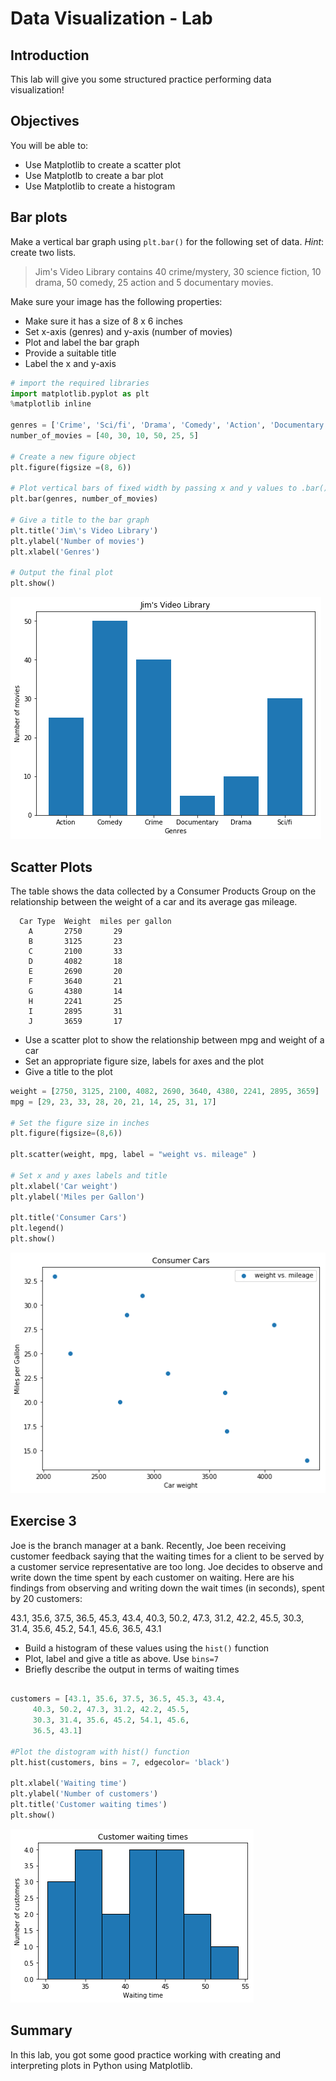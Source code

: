 
# Data Visualization - Lab

## Introduction
This lab will give you some structured practice performing data visualization!

## Objectives

You will be able to:
* Use Matplotlib to create a scatter plot
* Use Matplotlb to create a bar plot
* Use Matplotlib to create a histogram


## Bar plots

Make a vertical bar graph using `plt.bar()` for the following set of data. _Hint_: create two lists.

>Jim's Video Library contains 40 crime/mystery, 30 science fiction, 10 drama, 50 comedy, 25 action and 5 documentary movies.

Make sure your image has the following properties:

* Make sure it has a size of 8 x 6 inches
* Set x-axis (genres) and y-axis (number of movies)
* Plot and label the bar graph
* Provide a suitable title
* Label the x and y-axis



```python
# import the required libraries
import matplotlib.pyplot as plt
%matplotlib inline

genres = ['Crime', 'Sci/fi', 'Drama', 'Comedy', 'Action', 'Documentary' ]
number_of_movies = [40, 30, 10, 50, 25, 5]

# Create a new figure object
plt.figure(figsize =(8, 6))

# Plot vertical bars of fixed width by passing x and y values to .bar() function 
plt.bar(genres, number_of_movies)

# Give a title to the bar graph
plt.title('Jim\'s Video Library')
plt.ylabel('Number of movies')
plt.xlabel('Genres')

# Output the final plot
plt.show()
```


![png](index_files/index_1_0.png)


## Scatter Plots

The table shows the data collected by a Consumer Products Group on the relationship between the weight of a car and its average gas mileage.

      Car Type  Weight	miles per gallon
        A	    2750	   29
        B	    3125	   23
        C	    2100	   33
        D	    4082	   18
        E	    2690	   20
        F	    3640	   21
        G	    4380	   14
        H	    2241	   25
        I	    2895	   31
        J	    3659	   17
        
* Use a scatter plot to show the relationship between mpg and weight of a car
* Set an appropriate figure size, labels for axes and the plot
* Give a title to the plot


```python
weight = [2750, 3125, 2100, 4082, 2690, 3640, 4380, 2241, 2895, 3659]
mpg = [29, 23, 33, 28, 20, 21, 14, 25, 31, 17]

# Set the figure size in inches
plt.figure(figsize=(8,6))

plt.scatter(weight, mpg, label = "weight vs. mileage" )

# Set x and y axes labels and title
plt.xlabel('Car weight')
plt.ylabel('Miles per Gallon')

plt.title('Consumer Cars')
plt.legend()
plt.show()
```


![png](index_files/index_3_0.png)


## Exercise 3

Joe is the branch manager at a bank. Recently, Joe been receiving customer feedback saying that the waiting times for a client to be served by a customer service representative are too long. Joe decides to observe and write down the time spent by each customer on waiting. Here are his findings from observing and writing down the wait times (in seconds), spent by 20 customers:

43.1, 35.6, 37.5, 36.5, 45.3, 43.4, 40.3, 50.2, 47.3, 31.2, 42.2, 45.5, 30.3, 31.4, 35.6, 45.2, 54.1, 45.6, 36.5, 43.1

* Build a histogram of these values using the `hist()` function
* Plot, label and give a title as above. Use  `bins=7`
* Briefly describe the output in terms of waiting times


```python

customers = [43.1, 35.6, 37.5, 36.5, 45.3, 43.4, 
     40.3, 50.2, 47.3, 31.2, 42.2, 45.5, 
     30.3, 31.4, 35.6, 45.2, 54.1, 45.6, 
     36.5, 43.1]

#Plot the distogram with hist() function
plt.hist(customers, bins = 7, edgecolor= 'black')

plt.xlabel('Waiting time')
plt.ylabel('Number of customers')
plt.title('Customer waiting times')
plt.show()
```


![png](index_files/index_5_0.png)


## Summary

In this lab, you got some good practice working with creating and interpreting plots in Python using Matplotlib.
